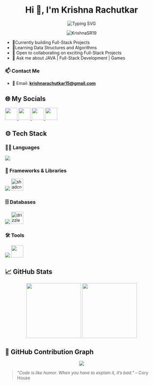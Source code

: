 <h1 align="center">Hi 👋, I'm Krishna Rachutkar</h1>

<p align="center">
  <img src="https://readme-typing-svg.herokuapp.com?font=Fira+Code&weight=600&size=22&pause=1000&color=00ADB5&center=true&vCenter=true&width=435&lines=Full+Stack+Developer+%F0%9F%92%BB;DSA+%F0%9F%93%96;Electronics+%2B+Code+%3D+%E2%9D%A4%EF%B8%8F" alt="Typing SVG" />
</p>

<p align="center">
  <img src="https://komarev.com/ghpvc/?username=KrishnaSR19&label=Profile%20views&color=0e75b6&style=flat" alt="KrishnaSR19" />
</p>


- 🔭Currently building Full-Stack Projects 
- 🌱Learning Data Structures and Algorithms
- 🤝 Open to collaborating on exciting Full-Stack Projects
- 💬 Ask me about JAVA | Full-Stack Development | Games



### 📫 Contact Me

- 📩 Email: **krishnarachutkar15@gmail.com**



## 🌐 My Socials

<p >
  <a href="https://www.linkedin.com/in/krishnkant-rachutkar-072a4b22a" target="blank">
    <img src="https://skillicons.dev/icons?i=linkedin" height="40"/>
  </a>
  <a href="https://www.instagram.com/krishna_r19" target="blank">
    <img src="https://skillicons.dev/icons?i=instagram" height="40"/>
  </a>
  <a href="https://x.com/krishna_r36" target="blank">
    <img src="https://skillicons.dev/icons?i=twitter" height="40"/>
  </a>
  <a href="https://discordapp.com/users/1089331448575688785" target="blank">
    <img src="https://skillicons.dev/icons?i=discord" height="40"/>
  </a>
</p>



## ⚙️ Tech Stack

### 👨‍💻 Languages
<p>
  <img src="https://skillicons.dev/icons?i=java,cpp,js,ts,python,html,css" />
</p>

### 🧩 Frameworks & Libraries
<p>
  <img src="https://skillicons.dev/icons?i=nextjs,react,nodejs,express,tailwind" />
  <img src="https://avatars.githubusercontent.com/u/139895814?s=200&v=4" alt="shadcn" width="40"/>
</p>

### 🗄️ Databases
<p>
  <img src="https://skillicons.dev/icons?i=mysql,mongodb,firebase,postgres" />
  <img src="https://avatars.githubusercontent.com/u/131260848?s=200&v=4" alt="drizzle" width="40"/>
</p>

### 🛠️ Tools
<p>
  <img src="https://skillicons.dev/icons?i=figma,git,github,postman" />
  <img src="https://cdn.worldvectorlogo.com/logos/arduino-1.svg" width="40"/>
</p>




## 📈 GitHub Stats

<p align="center">
  <img src="https://github-readme-stats.vercel.app/api?username=KrishnaSR19&show_icons=true&theme=radical" height="180"/>
  <img src="https://github-readme-stats.vercel.app/api/top-langs/?username=KrishnaSR19&layout=compact&theme=radical" height="180"/>
</p>





## 🧠 GitHub Contribution Graph

<p align="center">
  <img src="https://github-readme-activity-graph.vercel.app/graph?username=KrishnaSR19&theme=react-dark" />
</p>





> *"Code is like humor. When you have to explain it, it’s bad."* – Cory House




